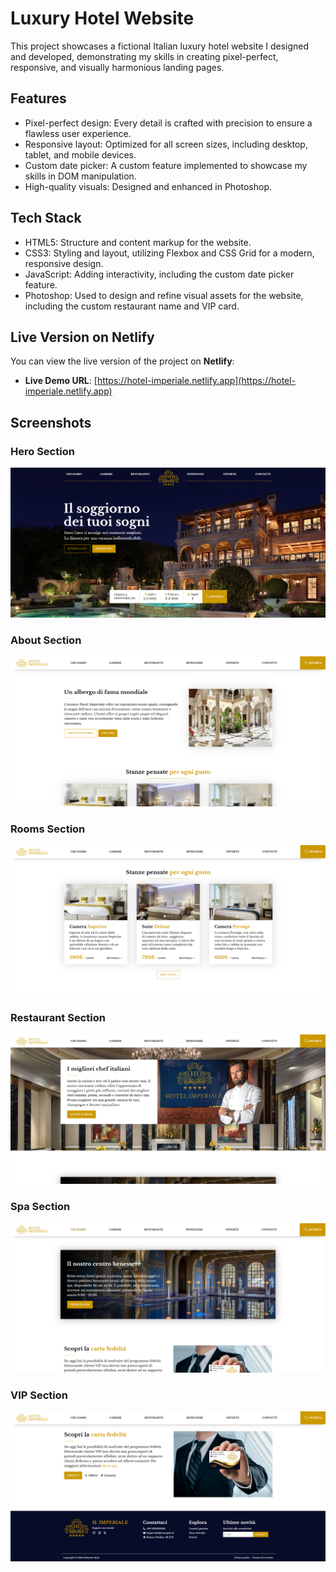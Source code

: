 # Luxury Hotel Website

This project showcases a fictional Italian luxury hotel website I designed and developed, demonstrating my skills in creating pixel-perfect,
responsive, and visually harmonious landing pages.

## Features

- Pixel-perfect design: Every detail is crafted with precision to ensure a flawless user experience.
- Responsive layout: Optimized for all screen sizes, including desktop, tablet, and mobile devices.
- Custom date picker: A custom feature implemented to showcase my skills in DOM manipulation.
- High-quality visuals: Designed and enhanced in Photoshop.

## Tech Stack

- HTML5: Structure and content markup for the website.
- CSS3: Styling and layout, utilizing Flexbox and CSS Grid for a modern, responsive design.
- JavaScript: Adding interactivity, including the custom date picker feature.
- Photoshop: Used to design and refine visual assets for the website, including the custom restaurant name and VIP card.

## Live Version on Netlify

You can view the live version of the project on **Netlify**:

- **Live Demo URL**: [https://hotel-imperiale.netlify.app](https://hotel-imperiale.netlify.app)

## Screenshots

### Hero Section

![Hero Section](img/preview/hero-section.png)

### About Section

![About Section](img/preview/about-section.png)

### Rooms Section

![Rooms Section](img/preview/rooms-section.png)

### Restaurant Section

![Restaurant Section](img/preview/restaurant-section.png)

### Spa Section

![Spa Section](img/preview/spa-section.png)

### VIP Section

![VIP Section](img/preview/vip-section.png)

